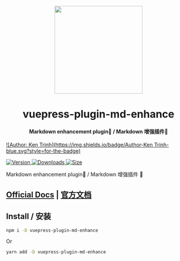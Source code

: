 <!-- markdownlint-disable -->
<p align="center">
  <img width="240" src="https://vuepress-theme.mrhope.site/logo.svg" style="text-align: center;"/>
</p>
<h1 align="center">vuepress-plugin-md-enhance</h1>
<h4 align="center">Markdown enhancement plugin📄 / Markdown 增强插件📄</h4>

[![Author: Ken Trinh](https://img.shields.io/badge/Author-Ken Trinh-blue.svg?style=for-the-badge)](https://mrhope.site)

<!-- markdownlint-restore -->

[![Version](https://img.shields.io/npm/v/vuepress-plugin-md-enhance.svg?style=flat-square&logo=npm) ![Downloads](https://img.shields.io/npm/dm/vuepress-plugin-md-enhance.svg?style=flat-square&logo=npm) ![Size](https://img.shields.io/bundlephobia/min/vuepress-plugin-md-enhance?style=flat-square&logo=npm)](https://www.npmjs.com/package/vuepress-plugin-md-enhance)

Markdown enhancement plugin📄 / Markdown 增强插件 📄

## [Official Docs](https://vuepress-md-enhance.mrhope.site/) | [官方文档](https://vuepress-md-enhance.mrhope.site/zh/)

## Install / 安装

```bash
npm i -D vuepress-plugin-md-enhance
```

Or

```bash
yarn add -D vuepress-plugin-md-enhance
```
